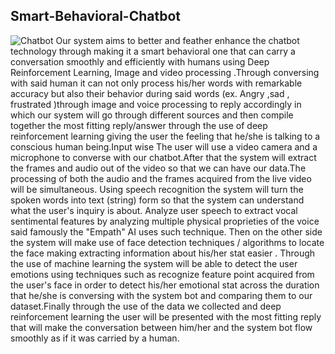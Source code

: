 ## Smart-Behavioral-Chatbot

![Chatbot](https://www.google.com/search?q=chatbot&client=firefox-b-d&sxsrf=ALeKk01Af0gDp0Gk5b1ppcAMCwZoJV7jLQ:1607799224316&source=lnms&tbm=isch&sa=X&ved=2ahUKEwiCuortjsntAhWUh1wKHcsKB8UQ_AUoAXoECBAQAw&biw=1366&bih=626#imgrc=5dxkupuZWvJBDM)
Our system aims to better and feather enhance the chatbot technology through making it a smart behavioral one that can carry a conversation smoothly and efficiently with humans using Deep Reinforcement Learning, Image and video processing .Through conversing with said human it can not only process his/her words with remarkable accuracy but also their behavior during said words (ex. Angry ,sad , frustrated )through image and voice processing to reply accordingly in which our system will go through different sources and then compile together the most fitting reply/answer through the use of deep reinforcement learning giving the user the feeling that he/she is talking to a conscious human being.Input wise The user will use a video camera and a microphone to converse with our chatbot.After that the system will extract the frames and audio out of the video so that we can have our data.The processing of both the audio and the frames acquired from the live video will be simultaneous. Using speech recognition the system will turn the spoken words into text (string) form so that the system can understand what the user's inquiry is about. Analyze user speech to extract vocal sentimental features by analyzing multiple physical proprieties of the voice said famously the "Empath" AI uses such technique. Then on the other side the system will make use of face detection techniques / algorithms to locate the face making extracting information about his/her stat easier . Through the use of machine learning the system will be able to detect the user emotions using techniques such as recognize feature point acquired from the user's face in order to detect his/her emotional stat across the duration that he/she is conversing with the system bot and comparing them to our dataset.Finally through the use of the data we collected and deep reinforcement learning the user will be presented with the most fitting reply that will make the conversation between him/her and the system bot flow smoothly as if it was carried by a human.
